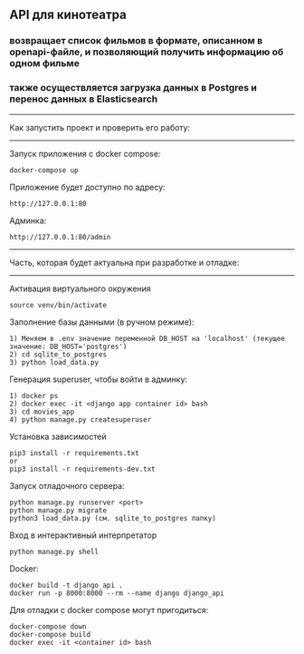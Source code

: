 ## API для кинотеатра 
### возвращает список фильмов в формате, описанном в openapi-файле, и позволяющий получить информацию об одном фильме
### также осуществляется загрузка данных в Postgres и перенос данных в Elasticsearch

____________________________________________________________________________
Как запустить проект и проверить его работу:
____________________________________________________________________________
Запуск приложения с docker compose:
```
docker-compose up
```

Приложение будет доступно по адресу:
```
http://127.0.0.1:80
```

Админка:
```
http://127.0.0.1:80/admin
```

____________________________________________________________________________
Часть, которая будет актуальна при разработке и отладке:
____________________________________________________________________________
Активация виртуального окружения
```
source venv/bin/activate
```

Заполнение базы данными (в ручном режиме):
```
1) Меняем в .env значение переменной DB_HOST на 'localhost' (текущее значение: DB_HOST='postgres')
2) cd sqlite_to_postgres
3) python load_data.py
```

Генерация superuser, чтобы войти в админку:
```
1) docker ps
2) docker exec -it <django app container id> bash
3) cd movies_app
4) python manage.py createsuperuser
```

Установка зависимостей
```
pip3 install -r requirements.txt
or
pip3 install -r requirements-dev.txt
```

Запуск отладочного сервера:
```
python manage.py runserver <port>
python manage.py migrate
python3 load_data.py (см. sqlite_to_postgres папку)
```

Вход в интерактивный интерпретатор
```
python manage.py shell
```
Docker:
```
docker build -t django_api .
docker run -p 8000:8000 --rm --name django django_api
```

Для отладки c docker compose могут пригодиться:
```
docker-compose down
docker-compose build
docker exec -it <container id> bash
```